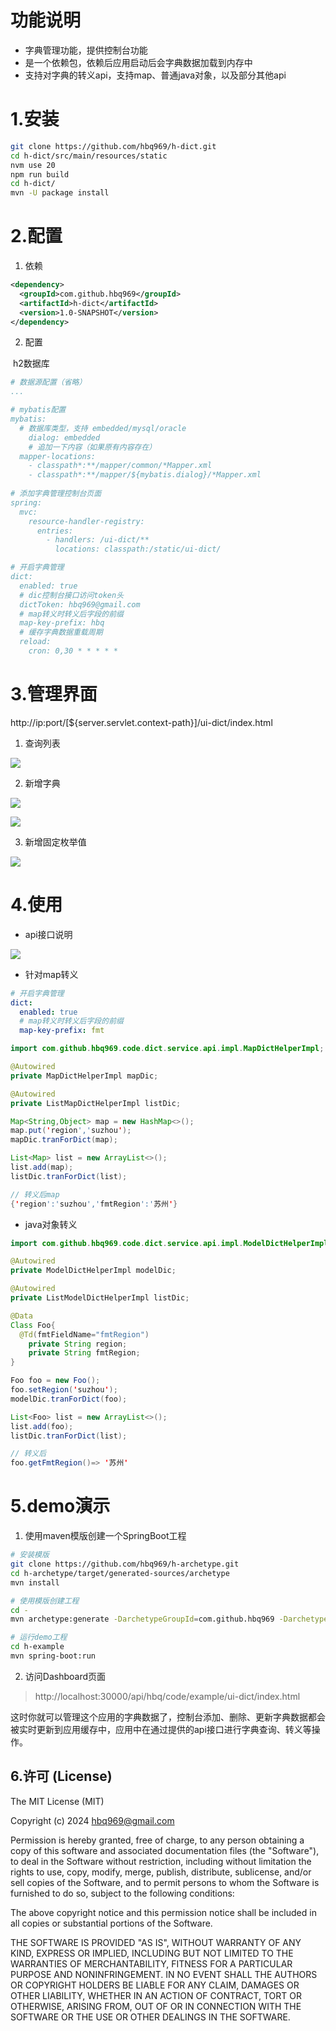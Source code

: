 # 功能说明

- 字典管理功能，提供控制台功能
- 是一个依赖包，依赖后应用启动后会字典数据加载到内存中
- 支持对字典的转义api，支持map、普通java对象，以及部分其他api



# 1.安装

```bash
git clone https://github.com/hbq969/h-dict.git
cd h-dict/src/main/resources/static
nvm use 20
npm run build
cd h-dict/
mvn -U package install
```



# 2.配置

1. 依赖

```xml
<dependency>
  <groupId>com.github.hbq969</groupId>
  <artifactId>h-dict</artifactId>
  <version>1.0-SNAPSHOT</version>
</dependency>
```



2. 配置

​		h2数据库

```yaml
# 数据源配置（省略）
...

# mybatis配置
mybatis:
  # 数据库类型，支持 embedded/mysql/oracle
	dialog: embedded
	# 追加一下内容（如果原有内容存在）
  mapper-locations: 
    - classpath*:**/mapper/common/*Mapper.xml
    - classpath*:**/mapper/${mybatis.dialog}/*Mapper.xml
  
# 添加字典管理控制台页面
spring:
  mvc:
    resource-handler-registry:
      entries:
        - handlers: /ui-dict/**
          locations: classpath:/static/ui-dict/

# 开启字典管理
dict:
  enabled: true
  # dic控制台接口访问token头
  dictToken: hbq969@gmail.com
  # map转义时转义后字段的前缀
  map-key-prefix: hbq
  # 缓存字典数据重载周期
  reload:
    cron: 0,30 * * * * *
```



# 3.管理界面

http://ip:port/[${server.servlet.context-path}]/ui-dict/index.html



1. 查询列表

![](src/main/resources/readme/1.png)



2. 新增字典

![](src/main/resources/readme/2.png)


![](src/main/resources/readme/3.png)


3. 新增固定枚举值

![](src/main/resources/readme/4.png)



# 4.使用

- api接口说明

![](src/main/resources/readme/6.png)






- 针对map转义

```yaml
# 开启字典管理
dict:
  enabled: true
  # map转义时转义后字段的前缀
  map-key-prefix: fmt
```

```java
import com.github.hbq969.code.dict.service.api.impl.MapDictHelperImpl;

@Autowired
private MapDictHelperImpl mapDic;

@Autowired
private ListMapDictHelperImpl listDic;
```

```java
Map<String,Object> map = new HashMap<>();
map.put('region','suzhou');
mapDic.tranForDict(map);

List<Map> list = new ArrayList<>();
list.add(map);
listDic.tranForDict(list);

// 转义后map
{'region':'suzhou','fmtRegion':'苏州'}
```





- java对象转义

```java
import com.github.hbq969.code.dict.service.api.impl.ModelDictHelperImpl;

@Autowired
private ModelDictHelperImpl modelDic;

@Autowired
private ListModelDictHelperImpl listDic;
```

```java
@Data
Class Foo{
  @Td(fmtFieldName="fmtRegion")
	private String region;
	private String fmtRegion;
}

Foo foo = new Foo();
foo.setRegion('suzhou');
modelDic.tranForDict(foo);

List<Foo> list = new ArrayList<>();
list.add(foo);
listDic.tranForDict(list);

// 转义后
foo.getFmtRegion()=> '苏州'
```

# 5.demo演示

1. 使用maven模版创建一个SpringBoot工程

```bash
# 安装模版
git clone https://github.com/hbq969/h-archetype.git
cd h-archetype/target/generated-sources/archetype
mvn install

# 使用模版创建工程
cd -
mvn archetype:generate -DarchetypeGroupId=com.github.hbq969 -DarchetypeArtifactId=h-archetype -DarchetypeVersion=1.0-SNAPSHOT -DgroupId=com.github.hbq969 -Dversion=1.0-SNAPSHOT -DartifactId=h-example -Dpackage=com.github.hbq969 -Dproduct=code -Dmodule=example -DappPort=30000 -Dauthor=hbq969@gmail.com

# 运行demo工程
cd h-example
mvn spring-boot:run
```



2. 访问Dashboard页面

> http://localhost:30000/api/hbq/code/example/ui-dict/index.html

​	这时你就可以管理这个应用的字典数据了，控制台添加、删除、更新字典数据都会被实时更新到应用缓存中，应用中在通过提供的api接口进行字典查询、转义等操作。

## 6.许可 (License)
The MIT License (MIT)

Copyright (c) 2024 hbq969@gmail.com

Permission is hereby granted, free of charge, to any person obtaining a copy of
this software and associated documentation files (the "Software"), to deal in
the Software without restriction, including without limitation the rights to
use, copy, modify, merge, publish, distribute, sublicense, and/or sell copies of
the Software, and to permit persons to whom the Software is furnished to do so,
subject to the following conditions:

The above copyright notice and this permission notice shall be included in all
copies or substantial portions of the Software.

THE SOFTWARE IS PROVIDED "AS IS", WITHOUT WARRANTY OF ANY KIND, EXPRESS OR
IMPLIED, INCLUDING BUT NOT LIMITED TO THE WARRANTIES OF MERCHANTABILITY, FITNESS
FOR A PARTICULAR PURPOSE AND NONINFRINGEMENT. IN NO EVENT SHALL THE AUTHORS OR
COPYRIGHT HOLDERS BE LIABLE FOR ANY CLAIM, DAMAGES OR OTHER LIABILITY, WHETHER
IN AN ACTION OF CONTRACT, TORT OR OTHERWISE, ARISING FROM, OUT OF OR IN
CONNECTION WITH THE SOFTWARE OR THE USE OR OTHER DEALINGS IN THE SOFTWARE.